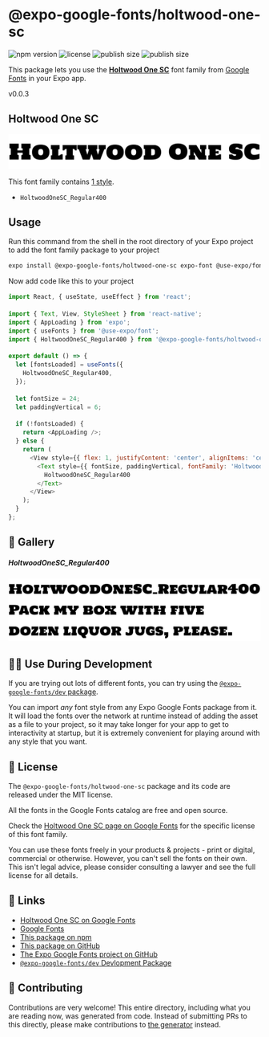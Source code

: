 # @expo-google-fonts/holtwood-one-sc

![npm version](https://flat.badgen.net/npm/v/@expo-google-fonts/holtwood-one-sc)
![license](https://flat.badgen.net/github/license/expo/google-fonts)
![publish size](https://flat.badgen.net/packagephobia/install/@expo-google-fonts/holtwood-one-sc)
![publish size](https://flat.badgen.net/packagephobia/publish/@expo-google-fonts/holtwood-one-sc)

This package lets you use the [**Holtwood One SC**](https://fonts.google.com/specimen/Holtwood+One+SC) font family from [Google Fonts](https://fonts.google.com/) in your Expo app.

v0.0.3

## Holtwood One SC

![Holtwood One SC](./font-family.png)

This font family contains [1 style](#-gallery).

- `HoltwoodOneSC_Regular400`

## Usage

Run this command from the shell in the root directory of your Expo project to add the font family package to your project
```sh
expo install @expo-google-fonts/holtwood-one-sc expo-font @use-expo/font
```

Now add code like this to your project
```js
import React, { useState, useEffect } from 'react';

import { Text, View, StyleSheet } from 'react-native';
import { AppLoading } from 'expo';
import { useFonts } from '@use-expo/font';
import { HoltwoodOneSC_Regular400 } from '@expo-google-fonts/holtwood-one-sc';

export default () => {
  let [fontsLoaded] = useFonts({
    HoltwoodOneSC_Regular400,
  });

  let fontSize = 24;
  let paddingVertical = 6;

  if (!fontsLoaded) {
    return <AppLoading />;
  } else {
    return (
      <View style={{ flex: 1, justifyContent: 'center', alignItems: 'center' }}>
        <Text style={{ fontSize, paddingVertical, fontFamily: 'HoltwoodOneSC_Regular400' }}>
          HoltwoodOneSC_Regular400
        </Text>
      </View>
    );
  }
};

```

## 🔡 Gallery

##### HoltwoodOneSC_Regular400
![HoltwoodOneSC_Regular400](./e13ec5f1ab20c1d4d3cd916510331011904e2d9a5083dff4b0bdfa42c86a4eac.ttf.png)


## 👩‍💻 Use During Development

If you are trying out lots of different fonts, you can try using the [`@expo-google-fonts/dev` package](https://github.com/expo/google-fonts/tree/master/font-packages/dev#readme).

You can import *any* font style from any Expo Google Fonts package from it. It will load the fonts
over the network at runtime instead of adding the asset as a file to your project, so it may take longer
for your app to get to interactivity at startup, but it is extremely convenient
for playing around with any style that you want.

## 📖 License

The `@expo-google-fonts/holtwood-one-sc` package and its code are released under the MIT license.

All the fonts in the Google Fonts catalog are free and open source.

Check the [Holtwood One SC page on Google Fonts](https://fonts.google.com/specimen/Holtwood+One+SC) for the specific license of this font family.

You can use these fonts freely in your products & projects - print or digital, commercial or otherwise. However, you can't sell the fonts on their own. This isn't legal advice, please consider consulting a lawyer and see the full license for all details.

## 🔗 Links

- [Holtwood One SC on Google Fonts](https://fonts.google.com/specimen/Holtwood+One+SC)
- [Google Fonts](https://fonts.google.com/)
- [This package on npm](https://www.npmjs.com/package/@expo-google-fonts/holtwood-one-sc)
- [This package on GitHub](https://github.com/expo/google-fonts/tree/master/font-packages/holtwood-one-sc)
- [The Expo Google Fonts project on GitHub](https://github.com/expo/google-fonts)
- [`@expo-google-fonts/dev` Devlopment Package](https://github.com/expo/google-fonts/tree/master/font-packages/dev)


## 🤝 Contributing

Contributions are very welcome! This entire directory, including what you are reading now, was generated from code. Instead of submitting PRs to this directly, please make contributions to [the generator](https://github.com/expo/google-fonts/tree/master/packages/generator) instead.
